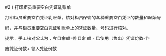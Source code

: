 #2 ) 打印柜员重要空白凭证轧账单
<p>打印柜员重要空白凭证乳账单，核对柜员保管的各种重要空白凭证的数量和起始号 </p>
    <p>码，并与柜员重要空白凭证乳账单上的凭证数量、号码进行核对。 </p>
    <p> 提示：手工核对公式为：今日余额=昨日佘 额 -  已使用（售出）凭证份数-作 </p>
    <p>废凭证份数+ 领入凭证份数 </p>